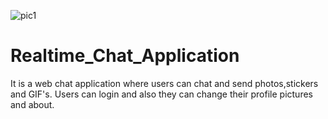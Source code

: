![pic1](https://user-images.githubusercontent.com/42511144/141084353-164b4bf8-c8c0-4d06-b408-526bbe357f50.jpg)
# Realtime_Chat_Application
It is a web chat application where users can chat and send photos,stickers and GIF's. 
Users can login and also they can change their profile pictures and about.
